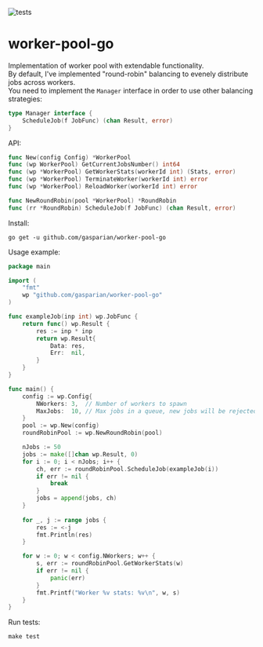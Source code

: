![tests](https://github.com/gasparian/worker-pool-go/actions/workflows/test.yml/badge.svg?branch=main)

# worker-pool-go  

Implementation of worker pool with extendable functionality.  
By default, I've implemented "round-robin" balancing to evenely distribute jobs across workers.  
You need to implement the `Manager` interface in order to use other balancing strategies:  
```go
type Manager interface {
	ScheduleJob(f JobFunc) (chan Result, error)
}
```  

API:  
```go
func New(config Config) *WorkerPool
func (wp WorkerPool) GetCurrentJobsNumber() int64
func (wp *WorkerPool) GetWorkerStats(workerId int) (Stats, error)
func (wp *WorkerPool) TerminateWorker(workerId int) error
func (wp *WorkerPool) ReloadWorker(workerId int) error

func NewRoundRobin(pool *WorkerPool) *RoundRobin
func (rr *RoundRobin) ScheduleJob(f JobFunc) (chan Result, error)
```  

Install:  
```
go get -u github.com/gasparian/worker-pool-go
```  

Usage example:  
```go
package main

import (
    "fmt"
    wp "github.com/gasparian/worker-pool-go"
)

func exampleJob(inp int) wp.JobFunc {
    return func() wp.Result {
        res := inp * inp
        return wp.Result{
            Data: res,
            Err:  nil,
        }
    }
}

func main() {
    config := wp.Config{
        NWorkers: 3,  // Number of workers to spawn
        MaxJobs:  10, // Max jobs in a queue, new jobs will be rejected with error
    }
    pool := wp.New(config)
    roundRobinPool := wp.NewRoundRobin(pool)

    nJobs := 50
    jobs := make([]chan wp.Result, 0)
    for i := 0; i < nJobs; i++ {
        ch, err := roundRobinPool.ScheduleJob(exampleJob(i))
        if err != nil {
            break
        }
        jobs = append(jobs, ch)
    }
    
    for _, j := range jobs {
        res := <-j
        fmt.Println(res)
    }

    for w := 0; w < config.NWorkers; w++ {
        s, err := roundRobinPool.GetWorkerStats(w)
        if err != nil {
            panic(err)
        }
        fmt.Printf("Worker %v stats: %v\n", w, s)
    }
}
```  

Run tests:  
```
make test
```  
